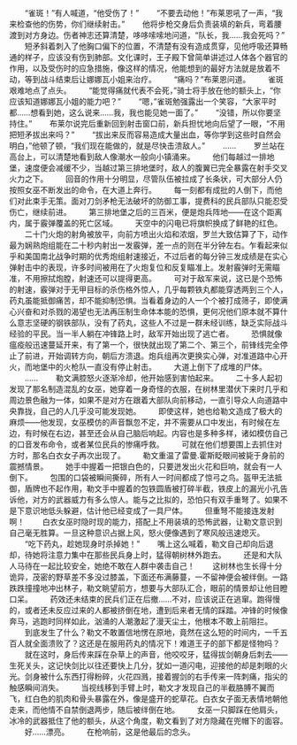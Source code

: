 　　“雀斑！”有人喊道，“他受伤了！”
　　“不要去动他！”布莱恩吼了一声，“我来检查他的伤势，你们继续射击。”
　　他将步枪交身后负责装填的新兵，弯着腰渡到对方身边。伤者神志还算清楚，哆哆嗦嗦地问道，“队长，我……我会死吗？”
　　短矛斜着刺入了他胸口偏下的位置，不清楚有没有造成贯穿，见他呼吸还算畅通的样子，应该没有伤到肺部。文化课时，王子殿下曾简单讲述过人体各个器官的作用，以及受伤时的应急措施，像这样的情况，他能想到的最好方法就是放着不动，等到战斗结束后让娜娜瓦小姐来治疗。
　　“痛吗？”布莱恩问道。
　　雀斑艰难地点了点头。
　　“能觉得痛就代表不会死，”骑士将手放在他的额头上，“你应该知道娜娜瓦小姐的能力吧？”
　　“嗯，”雀斑勉强露出一个笑容，“大家平时都……想看到她，这么说来……我，我也能见她一面了。”
　　“没错，所以你要坚持住。”
　　布莱尔说完后重新回到射击窗口前，新兵担忧地向后望了一眼，“不用把短矛拔出来吗？”
　　“拔出来反而容易造成大量出血，等你学到这些时自然会明白，”他顿了顿，“我们现在能做的，就是尽快击溃敌人。”
　　……
　　罗兰站在高台上，可以清楚地看到敌人像潮水一般向小镇涌来。
　　他们每越过一排地堡，速度便会减缓不少，当越过第三排地堡时，敌人的腹翼已完全暴露在射手交叉火力之下。
　　回音的作用十分明显，尽管队伍被拉成了长条状，可大部分人仍按照女巫不断发出的命令，在大道上奔行。
　　每一刻都有成批的人倒下，而他们对此束手无策。面对刀剑矛枪无法破坏的防御工事，提费科的民兵部队只能忍受伤亡，继续前进。
　　第三排地堡之后的三百米，便是炮兵阵地——在这个距离内，属于霰弹覆盖的死亡区域。
　　天空中的闪电已将旗帜换成了鲜艳的红色。
　　二十门火炮的射角被放平，向前方喷出火焰和浓烟，罗兰大致估算了下，动作最为娴熟炮组能在二十秒内射出一发霰弹，差一点的则在半分钟左右。乍看起来似乎和美国南北战争时期的优秀炮组射速接近，不过后者的每分钟三发成绩是在实心弹射击中的表现，许多时间被用在了火炮复位和反复瞄准上。发射霰弹时无需瞄准，不用擦拭炮膛，射速还可以提得更高。
　　可对于敌军来说，这已是个恐怖的射速，霰弹对于无甲目标的杀伤格外惊人，几乎每颗铁丸都能穿透两到三个人，药丸虽能抵御痛苦，却不能抑制恐惧。当看着身边的人一个个被打成筛子，即使满心兴奋和对杀戮的渴望也无法再压制生命体本能的恐惧，更何况他们原本就不算什么意志坚硬的钢铁部队，没有了药丸，这些人不过是一群未经训练，缺乏实际战斗经验的平民。当一半人躺在冲锋路上时，敌军开始出现了逃亡者。
　　恐惧就像瘟疫般迅速蔓延开来，有了第一个，很快就出现了第二个、第三个，前锋线完全停止了前进，开始调转方向，朝后方溃退。炮兵组再次更换实心弹，对准道路中心开火，而地堡中的火枪队一直没有停止射击。
　　大道上倒下了成堆的尸体。
　　……
　　勒文满腔怒火逐渐冷却，他开始感到害怕起来。
　　二十多人起初发现了那名制造混乱的女巫，她穿着一身奇怪的衣服，在树林里潜伏下来时几乎和周边景色融为一体，如果不是对方在跟着大部队向前移动，一直引导众人向道路中央靠拢，自己的人几乎没可能发现她。
　　即使这样，她也给勒文造成了极大的麻烦——他发现，女巫模仿的声音飘忽不定，并不需要从口中发出，有时候在左边，有时候在右边，甚至还会从自己脑后响起。内容也是多种多样，诸如模仿自己的口音发布命令，或者某位民兵的惨痛呼救。
　　可就在他们想要围上去抓住对方时，那名白衣女子再次出现了。
　　勒文重温了雷曼.霍斯眨眼间被毙于身前的震撼情景。
　　她手中握着一把银白色的，只要迸发出火花和巨响，就会有一人倒下。
　　包围的口袋被瞬间撕碎，所有人一时间都成了惊弓之鸟。盔甲无法抵御，盾牌也不起作用，勒文手中握着的包铁圆盾被打碎半截，铁皮上的漏光小孔告诉他，对方的武器威力有多么惊人。能与之比拟的，恐怕只有双手重弩了。如果不是下意识地低头躲避，估计他已经变成了一具尸体。
　　但重弩不能接连发射啊！
　　白衣女巫时隐时现的能力，搭配上不用装填的恐怖武器，让勒文意识到自己毫无胜算。一旦这种意识占据上风，怒火便像遇到了寒风般迅速熄灭。
　　“吃下药丸，趁她现身时杀掉她！”
　　嘴上这么喊着，勒文自己却向后退却，待她将注意力集中在那些民兵身上时，猛得朝树林外跑去。
　　还是和大队人马待在一起比较安全，她绝不敢在人群中袭击自己！
　　这树林也生长得十分诡异，茂密的野草差不多没过膝盖，下面还布满藤蔓，一不留神便会被绊倒。一路跌跌撞撞地冲出林子，勒文眺望前方，想要与大部队汇合，眼前的情景却让他目瞪口呆。
　　药效还未结束的民兵们正在后撤……不对，应该说正在逃窜。跑得慢的，或者还未反应过来的人都被挤倒在地，遭到后来者无情的踩踏。冲锋的时候像奔马，逃跑时同样如此，汹涌的人潮激起了漫天尘土，他根本不敢上前阻拦。
　　到底发生了什么？勒文不敢置信地愣在原地，竟然在这么短的时间内，一千五百人就全面溃败了？这还是在服用药丸的情况下！难道王子的部下都是怪物吗？
　　就在这时，身后传来踩在杂草上的声音，他咬咬牙，猛得拔剑朝身后刺去——生死关头，这记快剑比以往还要快上几分，犹如一道闪电，迎接他的却是刺眼的火光。剑身被什么东西打得粉碎，火花四溅，接着握剑的右手传来一阵刺痛，指尖的触感瞬间消失。
　　当视线移到手臂上时，勒文才发现自己的半截胳膊不翼而飞，红白色的肌肉和骨头暴露在外，像是盛开的蛇草花。白衣女子面无表情地朝他走来，而他情不自禁倒退两步，随后被绊倒在地。
　　女巫一只脚踩在他肩头，冰冷的武器抵住了他的额头，从这个角度，勒文看到了对方隐藏在兜帽下的面容。
　　好……漂亮。
　　在枪响前，这是他最后的念头。